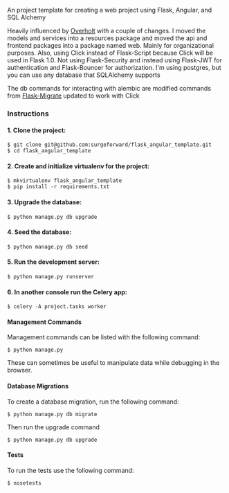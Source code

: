 An project template for creating a web project using Flask, Angular, and SQL Alchemy

Heavily influenced by [Overholt](https://github.com/mattupstate/overholt) with a couple of changes. I moved the models and services into a resources package and moved the api and frontend packages into a package named web. 
Mainly for organizational purposes. Also, using Click instead of Flask-Script because Click will be used in Flask 1.0. Not using Flask-Security and instead using Flask-JWT for authentication and Flask-Bouncer for authorization. 
I'm using postgres, but you can use any database that SQLAlchemy supports

The db commands for interacting with alembic are modified commands from [Flask-Migrate](https://github.com/miguelgrinberg/Flask-Migrate) updated to work with Click


### Instructions

#### 1. Clone the project:

    $ git clone git@github.com:surgeforward/flask_angular_template.git
    $ cd flask_angular_template

#### 2. Create and initialize virtualenv for the project:

    $ mkvirtualenv flask_angular_template
    $ pip install -r requirements.txt
    
#### 3. Upgrade the database:

    $ python manage.py db upgrade
    
#### 4. Seed the database:

    $ python manage.py db seed
    
#### 5. Run the development server:

    $ python manage.py runserver
    
#### 6. In another console run the Celery app:

    $ celery -A project.tasks worker


#### Management Commands

Management commands can be listed with the following command:

    $ python manage.py

These can sometimes be useful to manipulate data while debugging in the browser.    


#### Database Migrations

To create a database migration, run the following command:

    $ python manage.py db migrate
    
Then run the upgrade command

    $ python manage.py db upgrade


#### Tests

To run the tests use the following command:

    $ nosetests
